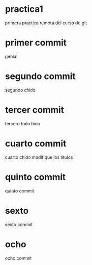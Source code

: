 # practica1

primera practica remota del curso de git

# primer commit

genial

# segundo commit

segundo chido

# tercer commit

tercero todo bien

# cuarto commit

cuarto chido modifique los titulos

# quinto commit

quinto commit

# sexto

sexto commit

# ocho

ocho commit
